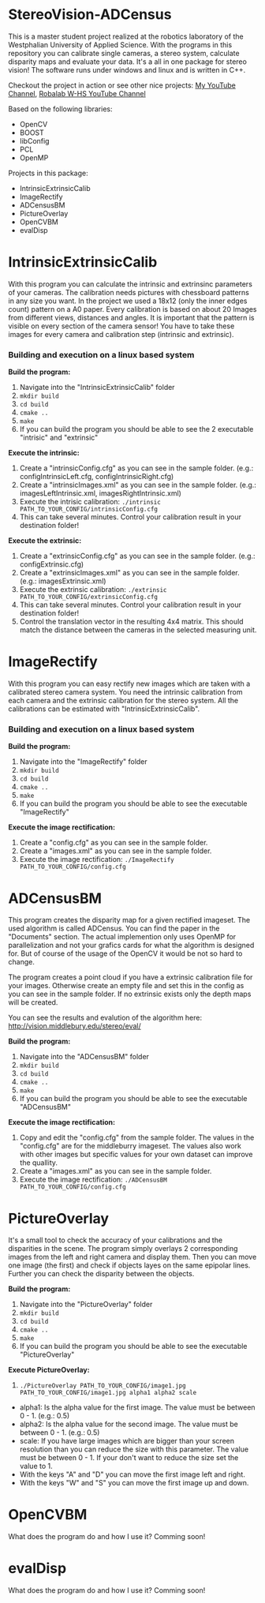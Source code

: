 StereoVision-ADCensus
=====================
This is a master student project realized at the robotics laboratory of the Westphalian University of Applied Science.
With the programs in this repository you can calibrate single cameras, a stereo system, calculate disparity maps and evaluate your data. It's a all in one package for stereo vision! The software runs under windows and linux and is written in C++.

Checkout the project in action or see other nice projects: [My YouTube Channel](https://www.youtube.com/channel/UCAFuhxVbThTeVdCI5Owq9dg), [Robalab W-HS YouTube Channel](https://www.youtube.com/channel/UCW6o_Gve9OcTYuVSJYg_NDQ)

Based on the following libraries:
* OpenCV
* BOOST
* libConfig
* PCL
* OpenMP

Projects in this package:
* IntrinsicExtrinsicCalib
* ImageRectify 
* ADCensusBM 
* PictureOverlay 
* OpenCVBM 
* evalDisp 

# IntrinsicExtrinsicCalib
With this program you can calculate the intrinsic and extrinsinc parameters of your cameras. The calibration needs pictures with chessboard patterns in any size you want. In the project we used a 18x12 (only the inner edges count) pattern on a A0 paper. Every calibration is based on about 20 Images from different views, distances and angles. It is important that the pattern is visible on every section of the camera sensor! You have to take these images for every camera and calibration step (intrinsic and extrinsic).

### Building and execution on a linux based system

**Build the program:**
 1. Navigate into the "IntrinsicExtrinsicCalib" folder
 2. `mkdir build`
 3. `cd build`
 4. `cmake ..`
 5. `make`
 6. If you can build the program you should be able to see the 2 executable "intrisic" and "extrinsic"

**Execute the intrinsic:**
 1.  Create a "intrinsicConfig.cfg" as you can see in the sample folder. (e.g.: configIntrinsicLeft.cfg, configIntrinsicRight.cfg)
 2.  Create a "intrinsicImages.xml" as you can see in the sample folder. (e.g.: imagesLeftIntrinsic.xml, imagesRightIntrinsic.xml)
 3.  Execute the intrisic calibration: `./intrinsic PATH_TO_YOUR_CONFIG/intrinsicConfig.cfg`
 4.  This can take several minutes. Control your calibration result in your destination folder!
  
**Execute the extrinsic:** 
 1.  Create a "extrinsicConfig.cfg" as you can see in the sample folder. (e.g.: configExtrinsic.cfg)
 2.  Create a "extrinsicImages.xml" as you can see in the sample folder. (e.g.: imagesExtrinsic.xml)
 3.  Execute the extrinsic calibration: `./extrinsic PATH_TO_YOUR_CONFIG/extrinsicConfig.cfg`
 4.  This can take several minutes. Control your calibration result in your destination folder!
 5.  Control the translation vector in the resulting 4x4 matrix. This should match the distance between the cameras in the selected measuring unit.

# ImageRectify 
With this program you can easy rectify new images which are taken with a calibrated stereo camera system. You need the intrinsic calibration from each camera and the extrinsic calibration for the stereo system. All the calibrations can be estimated with "IntrinsicExtrinsicCalib".

### Building and execution on a linux based system

**Build the program:**
 1. Navigate into the "ImageRectify" folder
 2. `mkdir build`
 3. `cd build`
 4. `cmake ..`
 5. `make`
 6. If you can build the program you should be able to see the executable "ImageRectify"

**Execute the image rectification:**
 1.  Create a "config.cfg" as you can see in the sample folder.
 2.  Create a "images.xml" as you can see in the sample folder.
 4.  Execute the image rectification: `./ImageRectify PATH_TO_YOUR_CONFIG/config.cfg`

# ADCensusBM 
This program creates the disparity map for a given rectified imageset. The used algorithm is called ADCensus. You can find the paper in the "Documents" section. The actual implemention only uses OpenMP for parallelization and not your grafics cards for what the algorithm is designed for. But of course of the usage of the OpenCV it would be not so hard to change.

The program creates a point cloud if you have a extrinsic calibration file for your images. Otherwise create an empty file and set this in the config as you can see in the sample folder. If no extrinsic exists only the depth maps will be created.

You can see the results and evalution of the algorithm here: http://vision.middlebury.edu/stereo/eval/

**Build the program:**
 1. Navigate into the "ADCensusBM" folder
 2. `mkdir build`
 3. `cd build`
 4. `cmake ..`
 5. `make`
 6. If you can build the program you should be able to see the executable "ADCensusBM"

**Execute the image rectification:**
 1.  Copy and edit the "config.cfg" from the sample folder. The values in the "config.cfg" are for the middleburry imageset. The values also work with other images but specific values for your own dataset can improve the quallity.
 2.  Create a "images.xml" as you can see in the sample folder.
 3.  Execute the image rectification: `./ADCensusBM PATH_TO_YOUR_CONFIG/config.cfg`

# PictureOverlay 
It's a small tool to check the accuracy of your calibrations and the disparities in the scene. The program simply overlays 2 corresponding images from the left and right camera and display them. Then you can move one image (the first) and check if objects layes on the same epipolar lines. Further you can check the disparity between the objects.

**Build the program:**
 1. Navigate into the "PictureOverlay" folder
 2. `mkdir build`
 3. `cd build`
 4. `cmake ..`
 5. `make`
 6. If you can build the program you should be able to see the executable "PictureOverlay"

**Execute PictureOverlay:**
 1. `./PictureOverlay PATH_TO_YOUR_CONFIG/image1.jpg PATH_TO_YOUR_CONFIG/image1.jpg alpha1 alpha2 scale`
  * alpha1: Is the alpha value for the first image. The value must be between 0 - 1. (e.g.: 0.5)
  * alpha2: Is the alpha value for the second image. The value must be between 0 - 1. (e.g.: 0.5)
  * scale: If you have large images which are bigger than your screen resolution than you can reduce the size with this parameter. The value must be between 0 - 1. If your don't want to reduce the size set the value to 1.
  * With the keys "A" and "D" you can move the first image left and right.
  * With the keys "W" and "S" you can move the first image up and down.

# OpenCVBM 
What does the program do and how I use it? Comming soon!

# evalDisp 
What does the program do and how I use it? Comming soon!
